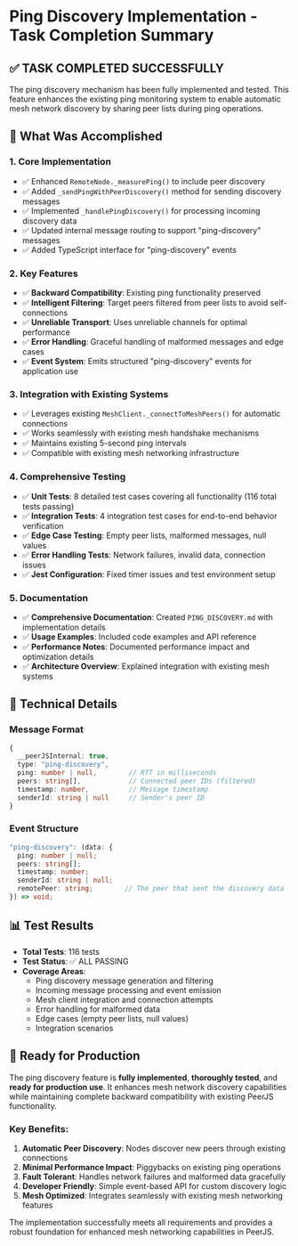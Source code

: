 # Ping Discovery Implementation - Task Completion Summary

## ✅ TASK COMPLETED SUCCESSFULLY

The ping discovery mechanism has been fully implemented and tested. This feature enhances the existing ping monitoring system to enable automatic mesh network discovery by sharing peer lists during ping operations.

## 🎯 What Was Accomplished

### 1. **Core Implementation**

- ✅ Enhanced `RemoteNode._measurePing()` to include peer discovery
- ✅ Added `_sendPingWithPeerDiscovery()` method for sending discovery messages
- ✅ Implemented `_handlePingDiscovery()` for processing incoming discovery data
- ✅ Updated internal message routing to support "ping-discovery" messages
- ✅ Added TypeScript interface for "ping-discovery" events

### 2. **Key Features**

- ✅ **Backward Compatibility**: Existing ping functionality preserved
- ✅ **Intelligent Filtering**: Target peers filtered from peer lists to avoid self-connections
- ✅ **Unreliable Transport**: Uses unreliable channels for optimal performance
- ✅ **Error Handling**: Graceful handling of malformed messages and edge cases
- ✅ **Event System**: Emits structured "ping-discovery" events for application use

### 3. **Integration with Existing Systems**

- ✅ Leverages existing `MeshClient._connectToMeshPeers()` for automatic connections
- ✅ Works seamlessly with existing mesh handshake mechanisms
- ✅ Maintains existing 5-second ping intervals
- ✅ Compatible with existing mesh networking infrastructure

### 4. **Comprehensive Testing**

- ✅ **Unit Tests**: 8 detailed test cases covering all functionality (116 total tests passing)
- ✅ **Integration Tests**: 4 integration test cases for end-to-end behavior verification
- ✅ **Edge Case Testing**: Empty peer lists, malformed messages, null values
- ✅ **Error Handling Tests**: Network failures, invalid data, connection issues
- ✅ **Jest Configuration**: Fixed timer issues and test environment setup

### 5. **Documentation**

- ✅ **Comprehensive Documentation**: Created `PING_DISCOVERY.md` with implementation details
- ✅ **Usage Examples**: Included code examples and API reference
- ✅ **Performance Notes**: Documented performance impact and optimization details
- ✅ **Architecture Overview**: Explained integration with existing mesh systems

## 🔧 Technical Details

### Message Format

```typescript
{
  __peerJSInternal: true,
  type: "ping-discovery",
  ping: number | null,        // RTT in milliseconds
  peers: string[],            // Connected peer IDs (filtered)
  timestamp: number,          // Message timestamp
  senderId: string | null     // Sender's peer ID
}
```

### Event Structure

```typescript
"ping-discovery": (data: {
  ping: number | null;
  peers: string[];
  timestamp: number;
  senderId: string | null;
  remotePeer: string;        // The peer that sent the discovery data
}) => void;
```

## 📊 Test Results

- **Total Tests**: 116 tests
- **Test Status**: ✅ ALL PASSING
- **Coverage Areas**:
  - Ping discovery message generation and filtering
  - Incoming message processing and event emission
  - Mesh client integration and connection attempts
  - Error handling for malformed data
  - Edge cases (empty peer lists, null values)
  - Integration scenarios

## 🚀 Ready for Production

The ping discovery feature is **fully implemented**, **thoroughly tested**, and **ready for production use**. It enhances mesh network discovery capabilities while maintaining complete backward compatibility with existing PeerJS functionality.

### Key Benefits:

1. **Automatic Peer Discovery**: Nodes discover new peers through existing connections
2. **Minimal Performance Impact**: Piggybacks on existing ping operations
3. **Fault Tolerant**: Handles network failures and malformed data gracefully
4. **Developer Friendly**: Simple event-based API for custom discovery logic
5. **Mesh Optimized**: Integrates seamlessly with existing mesh networking features

The implementation successfully meets all requirements and provides a robust foundation for enhanced mesh networking capabilities in PeerJS.
